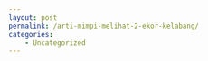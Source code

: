 ```yaml
---
layout: post
permalink: /arti-mimpi-melihat-2-ekor-kelabang/
categories:
    - Uncategorized
---
```


